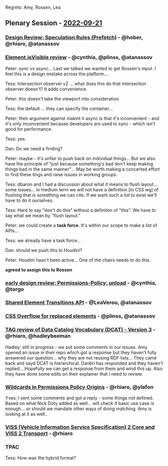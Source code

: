 
Regrets: Amy, Rossen, Lea

## Plenary Session - [2022-09-21](https://www.timeanddate.com/worldclock/converter.html?iso=20220921T150000&p1=224&p2=43&p3=136&p4=195&p5=26&p6=33&p7=248&p8=235)

### [Design Review: Speculation Rules (Prefetch)](https://github.com/w3ctag/design-reviews/issues/721) - @hober, @rhiaro, @atanassov
### [Element.isVisible review](https://github.com/w3ctag/design-reviews/issues/734) - @cynthia, @plinss, @atanassov

Peter: sync vs async... Last we talked we wanted to get Rossen's input.  I feel this is a design mistake across the platform....

Tess: Intersection observer v2 ... what does this do that intersection observer doesn't? It adds convenience.  

Peter: this doesn't take the viewport into consideration

Tess: the default ... they can specify the container... 

Peter: their argument against makint it async is that it's inconvenient - and it's only inconvenient because developers are used to sync - which isn't good for performance. 

Tess: yes.

Dan: Do we need a finding?

Peter: maybe - it's unfair to push back on individual things...   But we also have the principle of "just because something's bad don't keep making things bad in the same manner"...   May be worth making a concerted effort to find these tings and raise issues in working groups.

Tess: dbaron and I had a discussion about what it means to flush layout... some issues... in medium term we will not have a definition [in CSS wg] of flushing that is something we can cite. If we want such a list to exist we'll have to do it ourselves.

Tess: Hard to say "don't do this" without a definiton of "this".  We have to say what we mean by "flush layout."

Peter: we could create a **task force**.  It's within our scope to make a list of APIs... 

Tess: we already have a task force...

Dan: should we push this to Houdini?

Peter: Houdini hasn't been active...  One of the chairs needs to do this.

**agreed to assign this to Rossen**

### [early design review: Permissions-Policy: unload](https://github.com/w3ctag/design-reviews/issues/738) - @cynthia, @torgo
### [Shared Element Transitions API](https://github.com/w3ctag/design-reviews/issues/748) - @LeaVerou, @atanassov
### [CSS Overflow for replaced elements](https://github.com/w3ctag/design-reviews/issues/750) - @plinss, @atanassov
### [TAG review of Data Catalog Vocabulary (DCAT) - Version 3](https://github.com/w3ctag/design-reviews/issues/758) - @rhiaro, @hadleybeeman

Hadley: still in progress - we put some comments in our issues. Amy opened an issue in their repo which got a response but they haven't fully answered our question... why they are not reusing RDF lists...  They came back and sayd DCAT is hierarchical. Danbri has responded and they haven't replied...  Hopefully we can get a response from them and wind this up.  Also they have done some edits on their explainer that I need to review.

### [Wildcards in Permissions Policy Origins](https://github.com/w3ctag/design-reviews/issues/765) - @rhiaro, @ylafon

Yves: I sent some comments and got a reply - some things not defined. Based on what Nick Doty added as well... will check if basic use case is enough... or should we mandate other ways of doing matching.  Amy is looking at it as well..

### [VISS (Vehicle Information Service Specification) 2 Core and VISS 2 Transport](https://github.com/w3ctag/design-reviews/issues/768) - @rhiaro

### TPAC 

Tess: How was the hybrid format? 

